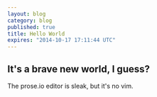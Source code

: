 ```yaml
---
layout: blog
category: blog
published: true
title: Hello World
expires: "2014-10-17 17:11:44 UTC"
---
```


## It's a brave new world, I guess?

The prose.io editor is sleak, but it's no vim.